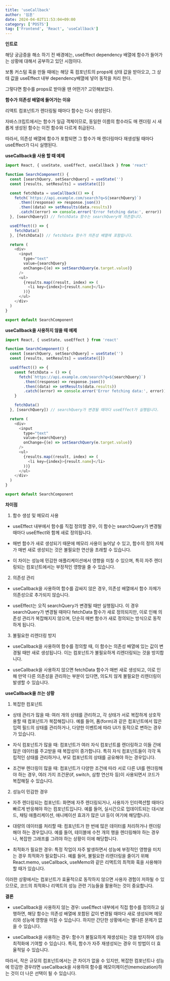 ```yaml
---
title: 'useCallback'
author: '임훈'
date: 2024-04-02T11:53:04+09:00
category: ['POSTS']
tag: ['Frontend', 'React', 'useCallback']
---
```


**인트로**

해당 궁금증을 해소 하기 전 배경에는, useEffect dependency 배열에 함수가 들어가는 상황에 대해서 공부하고 있던 시점이다.

보통 커스텀 훅을 만들 때에는 해당 훅 컴포넌트의 props에 상태 값을 받아오고, 그 상태 값을 useEffect 내부 dependency배열에 넣어 동작을 처리 한다.

그렇다면 함수를 props로 받아올 땐 어떤가? 고민해보았다.

**함수가 의존성 배열에 들어가는 이유**

리액트 컴포넌트가 렌더링될 때마다 함수는 다시 생성된다.

자바스크립트에서는 함수가 일급 객체이므로, 동일한 이름의 함수라도 매 렌더링 시 새롭게 생성된 함수는 이전 함수와 다르게 취급된다.

따라서, 의존성 배열에 함수가 포함되면 그 함수가 매 렌더링마다 재생성될 때마다 useEffect가 다시 실행된다.

**useCallback을 사용 할 때 예제**

```js
import React, { useState, useEffect, useCallback } from 'react'

function SearchComponent() {
  const [searchQuery, setSearchQuery] = useState('')
  const [results, setResults] = useState([])

  const fetchData = useCallback(() => {
    fetch(`https://api.example.com/search?q=${searchQuery}`)
      .then((response) => response.json())
      .then((data) => setResults(data.results))
      .catch((error) => console.error('Error fetching data:', error))
  }, [searchQuery]) // fetchData 함수는 searchQuery에 의존합니다.

  useEffect(() => {
    fetchData()
  }, [fetchData]) // fetchData 함수가 의존성 배열에 포함됩니다.

  return (
    <div>
      <input
        type="text"
        value={searchQuery}
        onChange={(e) => setSearchQuery(e.target.value)}
      />
      <ul>
        {results.map((result, index) => (
          <li key={index}>{result.name}</li>
        ))}
      </ul>
    </div>
  )
}

export default SearchComponent
```

**useCallback을 사용하지 않을 때 예제**

```js
import React, { useState, useEffect } from 'react'

function SearchComponent() {
  const [searchQuery, setSearchQuery] = useState('')
  const [results, setResults] = useState([])

  useEffect(() => {
    const fetchData = () => {
      fetch(`https://api.example.com/search?q=${searchQuery}`)
        .then((response) => response.json())
        .then((data) => setResults(data.results))
        .catch((error) => console.error('Error fetching data:', error))
    }

    fetchData()
  }, [searchQuery]) // searchQuery가 변경될 때마다 useEffect가 실행됩니다.

  return (
    <div>
      <input
        type="text"
        value={searchQuery}
        onChange={(e) => setSearchQuery(e.target.value)}
      />
      <ul>
        {results.map((result, index) => (
          <li key={index}>{result.name}</li>
        ))}
      </ul>
    </div>
  )
}

export default SearchComponent
```

**차이점**

1. 함수 생성 및 메모리 사용

- useEffect 내부에서 함수를 직접 정의할 경우, 이 함수는 searchQuery가 변경될 때마다 useEffect와 함께 새로 정의됩니다.

- 매번 함수가 새로 생성되기 때문에 메모리 사용이 늘어날 수 있고, 함수의 정의 자체가 매번 새로 생성되는 것은 불필요한 연산을 초래할 수 있습니다.

- 이 차이는 성능에 민감한 애플리케이션에서 영향을 미칠 수 있으며, 특히 자주 렌더링되는 컴포넌트에서는 부정적인 영향을 줄 수 있습니다.

2. 의존성 관리

- useCallback을 사용하여 함수를 감싸지 않은 경우, 의존성 배열에서 함수 자체가 의존성으로 추가되지 않습니다.

- useEffect는 오직 searchQuery가 변경될 때만 실행됩니다. 이 경우 searchQuery가 변경될 때마다 fetchData 함수가 새로 정의되지만, 이로 인해 의존성 관리가 복잡해지지 않으며, 단순히 매번 함수가 새로 정의되는 방식으로 동작하게 됩니다.

3. 불필요한 리렌더링 방지

- useCallback을 사용하여 함수를 정의할 때, 이 함수는 의존성 배열에 있는 값이 변경될 때만 새로 생성됩니다. 이는 컴포넌트가 불필요하게 리렌더링되는 것을 방지합니다.

- useCallback을 사용하지 않으면 fetchData 함수가 매번 새로 생성되고, 이로 인해 만약 다른 의존성을 관리하는 부분이 있다면, 의도치 않게 불필요한 리렌더링이 발생할 수 있습니다.

**useCallback을 쓰는 상황**

1. 복잡한 컴포넌트

- 상태 관리가 많을 때: 여러 개의 상태를 관리하고, 각 상태가 서로 복잡하게 상호작용할 때 컴포넌트가 복잡해집니다. 예를 들어, 폼(form)과 같은 컴포넌트에서 많은 입력 필드의 상태를 관리하거나, 다양한 이벤트에 따라 UI가 동적으로 변하는 경우가 있습니다.

- 자식 컴포넌트가 많을 때: 컴포넌트가 여러 자식 컴포넌트를 렌더링하고 이들 간에 많은 데이터를 주고받을 때 복잡성이 증가합니다. 특히 자식 컴포넌트들이 각각 독립적인 상태를 관리하거나, 부모 컴포넌트의 상태를 공유해야 하는 경우입니다.

- 조건부 렌더링이 많을 때: 컴포넌트가 다양한 조건에 따라 서로 다른 UI를 렌더링해야 하는 경우, 여러 가지 조건문(if, switch, 삼항 연산자 등)이 사용되면서 코드가 복잡해질 수 있습니다.

2. 성능이 민감한 경우

- 자주 렌더링되는 컴포넌트: 화면에 자주 렌더링되거나, 사용자가 인터랙션할 때마다 빠르게 반응해야 하는 컴포넌트입니다. 예를 들어, 실시간으로 업데이트되는 대시보드, 채팅 애플리케이션, 애니메이션 효과가 많은 UI 등이 여기에 해당합니다.

- 대량의 데이터를 처리할 때: 컴포넌트가 한 번에 많은 데이터를 처리하거나 렌더링해야 하는 경우입니다. 예를 들어, 테이블에 수천 개의 행을 렌더링해야 하는 경우나, 복잡한 그래프를 그려야 하는 상황이 이에 해당합니다.

- 최적화가 필요한 경우: 특정 작업이 자주 발생하면서 성능에 부정적인 영향을 미치는 경우 최적화가 필요합니다. 예를 들어, 불필요한 리렌더링을 줄이기 위해 React.memo, useCallback, useMemo와 같은 리액트의 최적화 훅을 사용해야 할 때가 있습니다.

이러한 상황에서는 컴포넌트가 효율적으로 동작하지 않으면 사용자 경험이 저하될 수 있으므로, 코드의 최적화나 리액트의 성능 관련 기능들을 활용하는 것이 중요합니다.

**결론**

- useCallback을 사용하지 않는 경우: useEffect 내부에서 직접 함수를 정의하고 실행하면, 해당 함수는 의존성 배열에 포함된 값이 변경될 때마다 새로 생성되며 메모리와 성능에 영향을 미칠 수 있습니다. 하지만 간단한 상황에서는 별다른 문제가 없을 수 있습니다.

- useCallback을 사용하는 경우: 함수가 불필요하게 재생성되는 것을 방지하여 성능 최적화에 기여할 수 있습니다. 특히, 함수가 자주 재생성되는 경우 이 방법이 더 효율적일 수 있습니다.

따라서, 작은 규모의 컴포넌트에서는 큰 차이가 없을 수 있지만, 복잡한 컴포넌트나 성능에 민감한 경우라면 useCallback을 사용하여 함수를 메모이제이션(memoization)하는 것이 더 나은 선택이 될 수 있습니다.

